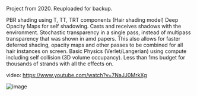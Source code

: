 Project from 2020. Reuploaded for backup.

PBR shading using T, TT, TRT components (Hair shading model)
Deep Opacity Maps for self shadowing. Casts and receives shadows with the environment.
Stochastic transparency in a single pass, instead of multipass transparency that was shown in amd papers.
This also allows for faster deferred shading, opacity maps and other passes to be combined for all hair instances on screen.
Basic Physics (Verlet/Langerian) using compute including self collision (3D volume occupancy).
Less than 1ms budget for thousands of strands with all the effects on.

video: https://www.youtube.com/watch?v=7NaJJ0MrkXg

![image](https://github.com/user-attachments/assets/360ffbda-f1fc-47d6-946a-d0ed4c391c2f)

